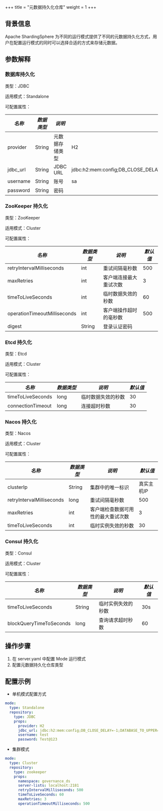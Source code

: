 +++
title = "元数据持久化仓库"
weight = 1
+++

## 背景信息

Apache ShardingSphere 为不同的运行模式提供了不同的元数据持久化方式，用户在配置运行模式的同时可以选择合适的方式来存储元数据。

## 参数解释

### 数据库持久化

类型：JDBC

适用模式：Standalone

可配置属性：

| *名称*                        | *数据类型* | *说明*            | *默认值*         |
| ---------------------------- | --------- | ----------------- | --------------- |
| provider                    | String      | 元数据存储类型     | H2              |
| jdbc_url                    | String      | JDBC URL         | jdbc:h2:mem:config;DB_CLOSE_DELAY=-1;DATABASE_TO_UPPER=false;MODE=MYSQL              |
| username                    | String      | 账号              | sa              |
| password                    | String      | 密码              |                 |


### ZooKeeper 持久化

类型：ZooKeeper

适用模式：Cluster

可配置属性：

| *名称*                        | *数据类型* | *说明*              | *默认值*       |
| ---------------------------- | --------- | ------------------ | ------------- |
| retryIntervalMilliseconds    | int       | 重试间隔毫秒数        | 500           |
| maxRetries                   | int       | 客户端连接最大重试次数  | 3             |
| timeToLiveSeconds            | int       | 临时数据失效的秒数     | 60            |
| operationTimeoutMilliseconds | int       | 客户端操作超时的毫秒数  | 500           |
| digest                       | String    | 登录认证密码          |               |

### Etcd 持久化

类型：Etcd

适用模式：Cluster

可配置属性：

| *名称*                        | *数据类型* | *说明*               | *默认值*         |
| ---------------------------- | --------- | ------------------- | --------------- |
| timeToLiveSeconds            | long      | 临时数据失效的秒数     | 30              |
| connectionTimeout            | long      | 连接超时秒数          | 30              |

### Nacos 持久化

类型：Nacos

适用模式：Cluster

可配置属性：

| *名称*                        | *数据类型* | *说明*                         | *默认值*         |
| ---------------------------- | --------- | ----------------------------- | --------------- |
| clusterIp                    | String    | 集群中的唯一标识                 | 真实主机IP       |
| retryIntervalMilliseconds    | long      | 重试间隔毫秒数                   | 500             |
| maxRetries                   | int       | 客户端检查数据可用性的最大重试次数  | 3               |
| timeToLiveSeconds            | int       | 临时实例失效的秒数               | 30              |

### Consul 持久化

类型：Consul

适用模式：Cluster

可配置属性：

| *名称*                        | *数据类型* | *说明*                         | *默认值*         |
| ---------------------------- | --------- | ----------------------------- | --------------- |
| timeToLiveSeconds            | String    | 临时实例失效的秒数               | 30s             |
| blockQueryTimeToSeconds      | long      | 查询请求超时秒数                 | 60              |

## 操作步骤

1. 在 server.yaml 中配置 Mode 运行模式
1. 配置元数据持久化仓库类型

## 配置示例

- 单机模式配置方式

```yaml
mode:
  type: Standalone
  repository:
    type: JDBC
    props:
      provider: H2
      jdbc_url: jdbc:h2:mem:config;DB_CLOSE_DELAY=-1;DATABASE_TO_UPPER=false;MODE=MYSQL
      username: test
      password: Test@123
```

- 集群模式

```yaml
mode:
  type: Cluster
  repository:
    type: zookeeper
    props:
      namespace: governance_ds
      server-lists: localhost:2181
      retryIntervalMilliseconds: 500
      timeToLiveSeconds: 60
      maxRetries: 3
      operationTimeoutMilliseconds: 500
```
